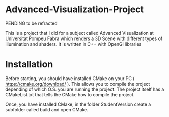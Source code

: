 # Advanced-Visualization-Project 

PENDING to be refracted

This is a project that I did for a subject called Advanced Visualization at Universitat Pompeu Fabra which renders a 3D Scene with different types of illumination and shaders.
It is written in C++ with OpenGl libraries

# Installation

Before starting, you should have installed CMake on your PC ( https://cmake.org/download/ ). This allows you to compile the project depending of which O.S. you are running the project.
The project itself has a CMakeList.txt that tells the CMake how to compile the project.

Once, you have installed CMake, in the folder StudentVersion create a subfolder called build and open CMake.


